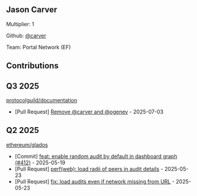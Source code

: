 
## Jason Carver
Multiplier: 1

Github: [@carver](https://github.com/carver)

Team: Portal Network (EF)

## Contributions

## Q3 2025


[protocolguild/documentation](https://github.com/protocolguild/documentation)
* [Pull Request] [Remove @carver and @ogenev](https://github.com/protocolguild/documentation/pull/365) - 2025-07-03
## Q2 2025

[ethereum/glados](https://github.com/ethereum/glados)
* [Commit] [feat: enable random audit by default in dashboard graph (#412)](https://github.com/ethereum/glados/commit/077bac5e48f218e98b4b5258eeb93ea3205d7eab) - 2025-05-19
* [Pull Request] [perf(web): load radii of peers in audit details](https://github.com/ethereum/glados/pull/435) - 2025-05-23
* [Pull Request] [fix: load audits even if network missing from URL](https://github.com/ethereum/glados/pull/434) - 2025-05-23
